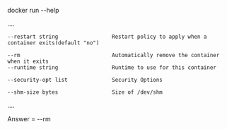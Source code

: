 docker run --help

....

    --restart string                 Restart policy to apply when a container exits(default "no")

    --rm                             Automatically remove the container when it exits  
    --runtime string                 Runtime to use for this container
    
    --security-opt list              Security Options
    
    --shm-size bytes                 Size of /dev/shm
....

Answer = --rm